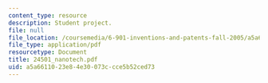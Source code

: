 ```yaml
---
content_type: resource
description: Student project.
file: null
file_location: /coursemedia/6-901-inventions-and-patents-fall-2005/a5a6611023e84e30073ccce5b52ced73_24501_nanotech.pdf
file_type: application/pdf
resourcetype: Document
title: 24501_nanotech.pdf
uid: a5a66110-23e8-4e30-073c-cce5b52ced73
---
```

